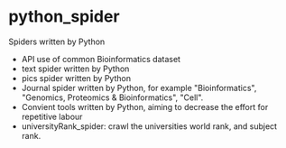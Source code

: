 # python_spider
Spiders written by Python

* API use of common Bioinformatics dataset
* text spider written by Python
* pics spider written by Python
* Journal spider written by Python, for example "Bioinformatics", "Genomics, Proteomics & Bioinformatics", "Cell".
* Convient tools written by Python, aiming to decrease the effort for repetitive labour
* universityRank_spider: crawl the universities world rank, and subject rank.
